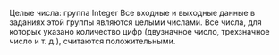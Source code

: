 Целые числа: группа Integer
Все входные и выходные данные в заданиях этой группы являются целыми
числами. Все числа, для которых указано количество цифр (двузначное число,
трехзначное число и т. д.), считаются положительными.